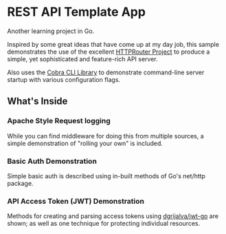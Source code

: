 # REST API Template App
Another learning project in Go.

Inspired by some great ideas that have come up at my day job, this sample demonstrates the use of the excellent [HTTPRouter Project](https://github.com/julienschmidt/httprouter) to produce a simple, yet sophisticated and feature-rich API server.

Also uses the [Cobra CLI Library](https://github.com/spf13/cobra) to demonstrate command-line server startup with various configuration flags.

## What's Inside

### Apache Style Request logging
While you can find middleware for doing this from multiple sources, a simple demonstration of "rolling your own" is included.

### Basic Auth Demonstration
Simple basic auth is described using in-built methods of Go's net/http package.

### API Access Token (JWT) Demonstration
Methods for creating and parsing access tokens using
[dgrijalva/jwt-go](https://github.com/dgrijalva/jwt-go) are shown; as well as one technique for protecting individual resources.
